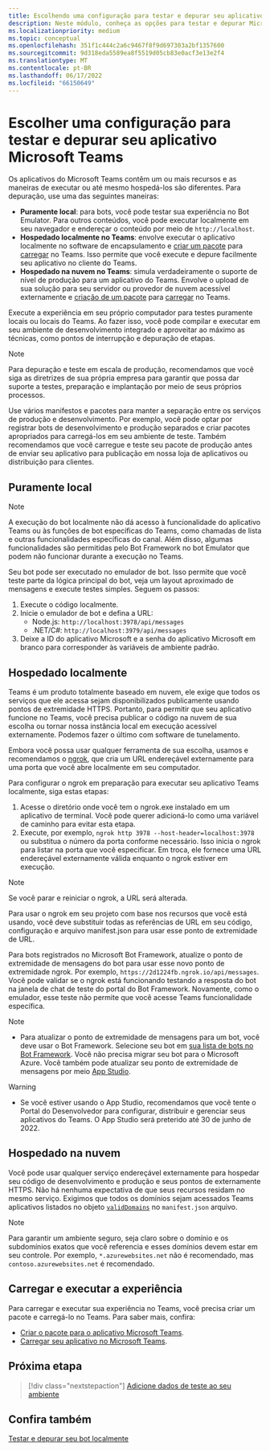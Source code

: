 ```yaml
---
title: Escolhendo uma configuração para testar e depurar seu aplicativo
description: Neste módulo, conheça as opções para testar e depurar Microsoft Teams aplicativos no ambiente local e hospedado na nuvem.
ms.localizationpriority: medium
ms.topic: conceptual
ms.openlocfilehash: 351f1c444c2a6c9467f8f9d697303a2bf1357600
ms.sourcegitcommit: 9d318eda5589ea8f5519d05cb83e0acf3e13e2f4
ms.translationtype: MT
ms.contentlocale: pt-BR
ms.lasthandoff: 06/17/2022
ms.locfileid: "66150649"
---
```

# <a name="choose-a-setup-to-test-and-debug-your-microsoft-teams-app"></a>Escolher uma configuração para testar e depurar seu aplicativo Microsoft Teams

Os aplicativos do Microsoft Teams contêm um ou mais recursos e as maneiras de executar ou até mesmo hospedá-los são diferentes. Para depuração, use uma das seguintes maneiras:

* **Puramente local**: para bots, você pode testar sua experiência no Bot Emulator. Para outros conteúdos, você pode executar localmente em seu navegador e endereçar o conteúdo por meio de `http://localhost`.
* **Hospedado localmente no Teams**: envolve executar o aplicativo localmente no software de encapsulamento e [criar um pacote](~/concepts/build-and-test/apps-package.md) para [carregar](~/concepts/deploy-and-publish/apps-upload.md) no Teams. Isso permite que você execute e depure facilmente seu aplicativo no cliente do Teams.
* **Hospedado na nuvem no Teams**: simula verdadeiramente o suporte de nível de produção para um aplicativo do Teams. Envolve o upload de sua solução para seu servidor ou provedor de nuvem acessível externamente e [criação de um pacote](~/concepts/build-and-test/apps-package.md) para [carregar](~/concepts/deploy-and-publish/apps-upload.md) no Teams.

Execute a experiência em seu próprio computador para testes puramente locais ou locais do Teams. Ao fazer isso, você pode compilar e executar em seu ambiente de desenvolvimento integrado e aproveitar ao máximo as técnicas, como pontos de interrupção e depuração de etapas.

> [!NOTE]
> Para depuração e teste em escala de produção, recomendamos que você siga as diretrizes de sua própria empresa para garantir que possa dar suporte a testes, preparação e implantação por meio de seus próprios processos.

Use vários manifestos e pacotes para manter a separação entre os serviços de produção e desenvolvimento. Por exemplo, você pode optar por registrar bots de desenvolvimento e produção separados e criar pacotes apropriados para carregá-los em seu ambiente de teste. Também recomendamos que você carregue e teste seu pacote de produção antes de enviar seu aplicativo para publicação em nossa loja de aplicativos ou distribuição para clientes.

## <a name="purely-local"></a>Puramente local

> [!NOTE]
> A execução do bot localmente não dá acesso à funcionalidade do aplicativo Teams ou às funções de bot específicas do Teams, como chamadas de lista e outras funcionalidades específicas do canal. Além disso, algumas funcionalidades são permitidas pelo Bot Framework no bot Emulator que podem não funcionar durante a execução no Teams.

Seu bot pode ser executado no emulador de bot. Isso permite que você teste parte da lógica principal do bot, veja um layout aproximado de mensagens e execute testes simples. Seguem os passos:

1. Execute o código localmente.
2. Inicie o emulador de bot e defina a URL:
   * Node.js: `http://localhost:3978/api/messages`
   * .NET/C#: `http://localhost:3979/api/messages`
3. Deixe a ID do aplicativo Microsoft e a senha do aplicativo Microsoft em branco para corresponder às variáveis ​​de ambiente padrão.

## <a name="locally-hosted"></a>Hospedado localmente

Teams é um produto totalmente baseado em nuvem, ele exige que todos os serviços que ele acessa sejam disponibilizados publicamente usando pontos de extremidade HTTPS. Portanto, para permitir que seu aplicativo funcione no Teams, você precisa publicar o código na nuvem de sua escolha ou tornar nossa instância local em execução acessível externamente. Podemos fazer o último com software de tunelamento.

Embora você possa usar qualquer ferramenta de sua escolha, usamos e recomendamos o [ngrok](https://ngrok.com/download), que cria um URL endereçável externamente para uma porta que você abre localmente em seu computador.

Para configurar o ngrok em preparação para executar seu aplicativo Teams localmente, siga estas etapas:

1. Acesse o diretório onde você tem o ngrok.exe instalado em um aplicativo de terminal. Você pode querer adicioná-lo como uma variável de caminho para evitar esta etapa.
2. Execute, por exemplo, `ngrok http 3978 --host-header=localhost:3978` ou substitua o número da porta conforme necessário.
   Isso inicia o ngrok para listar na porta que você especificar. Em troca, ele fornece uma URL endereçável externamente válida enquanto o ngrok estiver em execução.

> [!NOTE]
> Se você parar e reiniciar o ngrok, a URL será alterada.

Para usar o ngrok em seu projeto com base nos recursos que você está usando, você deve substituir todas as referências de URL em seu código, configuração e arquivo manifest.json para usar esse ponto de extremidade de URL.

Para bots registrados no Microsoft Bot Framework, atualize o ponto de extremidade de mensagens do bot para usar esse novo ponto de extremidade ngrok. Por exemplo, `https://2d1224fb.ngrok.io/api/messages`. Você pode validar se o ngrok está funcionando testando a resposta do bot na janela de chat de teste do portal do Bot Framework. Novamente, como o emulador, esse teste não permite que você acesse Teams funcionalidade específica.

> [!NOTE]
>
> * Para atualizar o ponto de extremidade de mensagens para um bot, você deve usar o Bot Framework. Selecione seu bot em [sua lista de bots no Bot Framework](https://dev.botframework.com/bots). Você não precisa migrar seu bot para o Microsoft Azure. Você também pode atualizar seu ponto de extremidade de mensagens por meio [App Studio](~/concepts/build-and-test/app-studio-overview.md).

> [!WARNING]
>
> * Se você estiver usando o App Studio, recomendamos que você tente o Portal do Desenvolvedor para configurar, distribuir e gerenciar seus aplicativos do Teams. O App Studio será preterido até 30 de junho de 2022.

## <a name="cloud-hosted"></a>Hospedado na nuvem

Você pode usar qualquer serviço endereçável externamente para hospedar seu código de desenvolvimento e produção e seus pontos de externamente HTTPS. Não há nenhuma expectativa de que seus recursos residam no mesmo serviço. Exigimos que todos os domínios sejam acessados Teams aplicativos listados no objeto [`validDomains`](~/resources/schema/manifest-schema.md#validdomains) no `manifest.json` arquivo.

> [!NOTE]
> Para garantir um ambiente seguro, seja claro sobre o domínio e os subdomínios exatos que você referencia e esses domínios devem estar em seu controle. Por exemplo, `*.azurewebsites.net` não é recomendado, mas `contoso.azurewebsites.net` é recomendado.

## <a name="load-and-run-your-experience"></a>Carregar e executar a experiência

Para carregar e executar sua experiência no Teams, você precisa criar um pacote e carregá-lo no Teams. Para saber mais, confira:

* [Criar o pacote para o aplicativo Microsoft Teams](~/concepts/build-and-test/apps-package.md).
* [Carregar seu aplicativo no Microsoft Teams](~/concepts/deploy-and-publish/apps-upload.md).

## <a name="next-step"></a>Próxima etapa

> [!div class="nextstepaction"]
> [Adicione dados de teste ao seu ambiente](~/concepts/build-and-test/test-data.md)

## <a name="see-also"></a>Confira também

[Testar e depurar seu bot localmente](../../bots/how-to/debug/locally-with-an-ide.md#test-and-debug-your-bot-locally)
